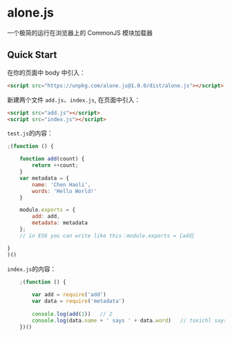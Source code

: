# alone.js

一个极简的运行在浏览器上的 CommonJS 模块加载器

## Quick Start

在你的页面中 body 中引入：

```html
<script src="https://unpkg.com/alone.js@1.0.0/dist/alone.js"></script>
```

新建两个文件 `add.js`、`index.js`, 在页面中引入：

```html
<script src="add.js"></script>
<script src="index.js"></script>
```

 `test.js`的内容：

```js
;(function () {

    function add(count) {
		return ++count;
	}
	var metadata = {
		name: 'Chen Haoli',
    	words: 'Hello World!'
    }

	module.exports = {
		add: add,
		metadata: metadata
	};
	// in ES6 you can write like this：module.exports = {add}

}
)()
```

`index.js`的内容：

```js
	;(function () {
		
		var add = require('add')
		var data = require('metadata')
		
		console.log(add(1))   // 2
		console.log(data.name + ' says ' + data.word)   // toxichl says Hello World!
	})()
```


